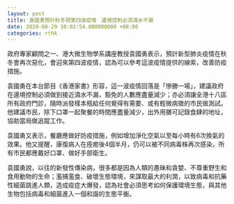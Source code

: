 ```yaml
---
layout: post
title: 袁國勇預計秋冬現第四波疫情　邊境控制必須滴水不漏
date: 2020-08-29 10:02:54.000000000 +08:00
categories: rthk
---
```


政府專家顧問之一、港大微生物學系講座教授袁國勇表示，預計新型肺炎疫情在秋冬會再次惡化，會迎來第四波疫情，認為可以參考這波疫情提供的線索，改善防疫措施。

袁國勇在本台節目《香港家書》形容，這一波疫情回落是「慘勝一場」，建議政府在邊境控制必須做到接近滴水不漏，豁免的人數應盡量減少；亦必須讓全港十八區所有政府門診，隨時派發樣本瓶給任何覺得有需要、或有輕微病徵的市民做測試。他建議市民，除下口罩一起聚餐的時間應盡量減少，出外用膳可記錄食肆的地址，協助當局做追蹤工作。

袁國勇又表示，餐廳應做好防疫措施，例如增加淨化空氣以至每小時有6次換氣的效果。他又提醒，康復病人在痊癒後4個半月，仍可以被不同病毒株再次感染，所有市民都應戴好口罩、做好手部衛生。

袁國勇說，以往的新發性傳染病，很多都是因為人類的愚昧和貪婪、不尊重野生和食用動物的生命；濫捕濫食、破壞生態環境，來謀取最大的利潤，以致病毒和抗藥性細菌跳進人類，造成疫症大爆發，認為社會必須思考如何保護環境生態，與其他生物包括病毒和細菌進入一個和諧的生態平衡。
